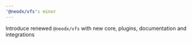 ```yaml
---
'@neodx/vfs': minor
---
```


Introduce renewed `@neodx/vfs` with new core, plugins, documentation and integrations
